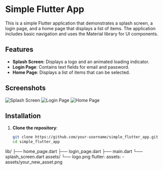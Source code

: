 # Simple Flutter App

This is a simple Flutter application that demonstrates a splash screen, a login page, and a home page that displays a list of items. The application includes basic navigation and uses the Material library for UI components.

## Features

- **Splash Screen**: Displays a logo and an animated loading indicator.
- **Login Page**: Contains text fields for email and password.
- **Home Page**: Displays a list of items that can be selected.

## Screenshots

![Splash Screen](screenshots/splash_screen.png)
![Login Page](screenshots/login_page.png)
![Home Page](screenshots/home_page.png)

## Installation

1. **Clone the repository**:
   ```sh
   git clone https://github.com/your-username/simple_flutter_app.git
   cd simple_flutter_app
lib/
├── home_page.dart
├── login_page.dart
├── main.dart
└── splash_screen.dart
assets/
└── logo.png
flutter:
  assets:
    - assets/your_new_asset.png

